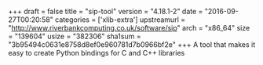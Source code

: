 +++
draft = false
title = "sip-tool"
version = "4.18.1-2"
date = "2016-09-27T00:20:58"
categories = ['xlib-extra']
upstreamurl = "http://www.riverbankcomputing.co.uk/software/sip"
arch = "x86_64"
size = "139604"
usize = "382306"
sha1sum = "3b95494c0631e8758d8ef0e960781d7b0966bf2e"
+++
A tool that makes it easy to create Python bindings for C and C++ libraries